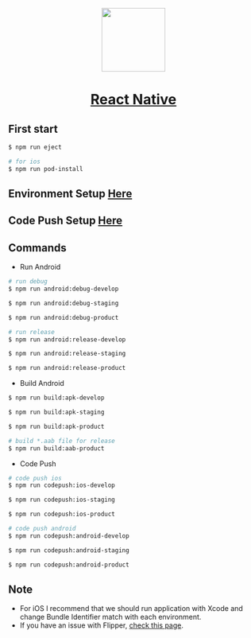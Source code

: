 <p align="center">
  <a href="https://reactnative.dev/">
    <img src="https://hieunguyen300199.github.io/static-file/react-native-guide/react-native.png" height="128">
    <h1 align="center">React Native</h1>
  </a>
</p>

## First start

```bash
$ npm run eject

# for ios
$ npm run pod-install
```

## Environment Setup [Here](https://github.com/hieunguyen300199/static-file/blob/master/react-native-guide/environment-setup/environment-setup.md#environment-setup)

## Code Push Setup [Here](https://github.com/hieunguyen300199/static-file/blob/master/react-native-guide/code-push-setup/code-push-setup.md#code-push-setup)

## Commands

- Run Android

```bash
# run debug
$ npm run android:debug-develop

$ npm run android:debug-staging

$ npm run android:debug-product

# run release
$ npm run android:release-develop

$ npm run android:release-staging

$ npm run android:release-product
```

- Build Android

```bash
$ npm run build:apk-develop

$ npm run build:apk-staging

$ npm run build:apk-product

# build *.aab file for release
$ npm run build:aab-product
```

- Code Push

```bash
# code push ios
$ npm run codepush:ios-develop

$ npm run codepush:ios-staging

$ npm run codepush:ios-product

# code push android
$ npm run codepush:android-develop

$ npm run codepush:android-staging

$ npm run codepush:android-product
```

## Note

- For iOS I recommend that we should run application with Xcode and change Bundle Identifier match with each environment.
- If you have an issue with Flipper, [check this page](https://github.com/facebook/react-native/issues/30836).
